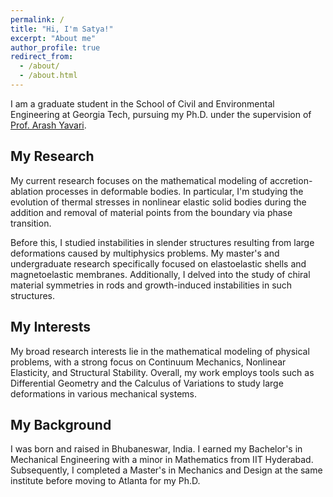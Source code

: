 ```yaml
---
permalink: /
title: "Hi, I'm Satya!"
excerpt: "About me"
author_profile: true
redirect_from: 
  - /about/
  - /about.html
---
```

I am a graduate student in the School of Civil and Environmental Engineering at Georgia Tech, pursuing my Ph.D. under the supervision of [Prof. Arash Yavari](https://research.gatech.edu/arash-yavari).


My Research
-----
My current research focuses on the mathematical modeling of accretion-ablation processes in deformable bodies. In particular, I'm studying the evolution of thermal stresses in nonlinear elastic solid bodies during the addition and removal of material points from the boundary via phase transition.

Before this, I studied instabilities in slender structures resulting from large deformations caused by multiphysics problems. My master's and undergraduate research specifically focused on elastoelastic shells and magnetoelastic membranes. Additionally, I delved into the study of chiral material symmetries in rods and growth-induced instabilities in such structures.

My Interests
-----
My broad research interests lie in the mathematical modeling of physical problems, with a strong focus on Continuum Mechanics, Nonlinear Elasticity, and Structural Stability. Overall, my work employs tools such as Differential Geometry and the Calculus of Variations to study large deformations in various mechanical systems. 

My Background
------
I was born and raised in Bhubaneswar, India. I earned my Bachelor's in Mechanical Engineering with a minor in Mathematics from IIT Hyderabad. Subsequently, I completed a Master's in Mechanics and Design at the same institute before moving to Atlanta for my Ph.D.







